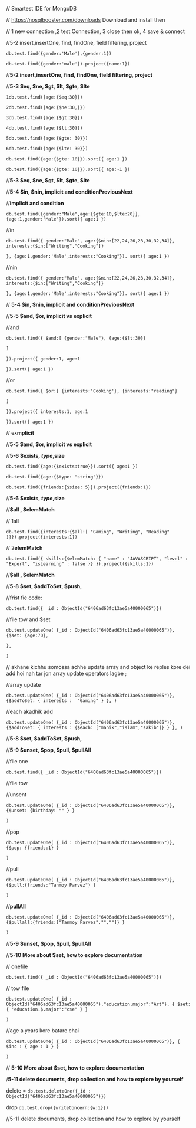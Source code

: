 // Smartest IDE for MongoDB

// https://nosqlbooster.com/downloads Download and install then

// 1 new connection ,2 test Connection, 3 close then ok, 4 save & connect

//5-2 insert,insertOne, find, findOne, field filtering, project

`db.test.find({gender:'Male'},{gender:1})`

`db.test.find({gender:'male'}).project({name:1})`

//**5-2 insert,insertOne, find, findOne, field filtering, project**

//**5-3 $eq, $ne, $gt, $lt, $gte, $lte**

`1db.test.find({age:{$eq:30}})`

`2db.test.find({age:{$ne:30,}})`

`3db.test.find({age:{$gt:30}})`

`4db.test.find({age:{$lt:30}})`

`5db.test.find({age:{$gte: 30}})`

`6db.test.find({age:{$lte: 30}})`

`db.test.find({age:{$gte: 10}}).sort({ age:1 })`

`db.test.find({age:{$gte: 10}}).sort({ age:-1 })`

//**5-3 $eq, $ne, $gt, $lt, $gte, $lte**

//**5-4 $in, $nin, implicit and conditionPreviousNext**

//**implicit and condition**

`db.test.find({gender:"Male",age:{$gte:10,$lte:20}},{age:1,gender:'Male'}).sort({ age:1 })`

//in

`db.test.find({
gender:"Male",
age:{$nin:[22,24,26,28,30,32,34]},
interests:{$in:["Writing","Cooking"]}`

`},
{age:1,gender:'Male',interests:"Cooking"}).
sort({ age:1 })`

//nin

`db.test.find({
gender:"Male",
age:{$nin:[22,24,26,28,30,32,34]},
interests:{$in:["Writing","Cooking"]}`

`},
{age:1,gender:'Male',interests:"Cooking"}).
sort({ age:1 })`

// **5-4 $in, $nin, implicit and conditionPreviousNext**

//**5-5 $and, $or, implicit vs explicit**

//and

`db.test.find({
$and:[
{gender:"Male"},
{age:{$lt:30}}`

`]`

`}).project({
gender:1,
age:1`

`}).sort({ age:1 })`

//or

`db.test.find({
$or:[
{interests:'Cooking'},
{interests:"reading"}`

`]`

`}).project({
interests:1,
age:1`

`}).sort({ age:1 })`

// ex**mplicit**

//**5-5 $and, $or, implicit vs explicit**

//**5-6 $exists, $type,$size**

`db.test.find({age:{$exists:true}}).sort({ age:1 })`

`db.test.find({age:{$type: "string"}})`

`db.test.find({friends:{$size: 5}}).project({friends:1})`

//**5-6 $exists, $type,$size**

//**$all , $elemMatch**

// 1all

`db.test.find({interests:{$all:[ "Gaming", "Writing", "Reading" ]}}).project({interests:1})`

// 2**elemMatch**

`db.test.find({
skills:{$elemMatch: {
"name" : "JAVASCRIPT",
"level" : "Expert",
"isLearning" : false
}}
}).project({skills:1})`

//**$all , $elemMatch**

//**5-8 $set, $addToSet, $push,**

//frist fie code:

`db.test.find({	_id : ObjectId("6406ad63fc13ae5a40000065")})`

//file tow and $set

`db.test.updateOne(
{_id : ObjectId("6406ad63fc13ae5a40000065")},
{$set:
{age:70},`

`},`

`)`

// akhane kichhu somossa achhe update array and object ke reples kore dei add hoi nah tar jon array update operators lagbe ;

//array update

`db.test.updateOne(
{_id : ObjectId("6406ad63fc13ae5a40000065")},
{$addToSet: {
interests :  "Gaming"
}
},
)`

//each akadhik add

`db.test.updateOne(
{_id : ObjectId("6406ad63fc13ae5a40000065")},
{$addToSet: {
interests : {$each: ["manik","islam","sakib"]}
}
},
)`

//**5-8 $set, $addToSet, $push,**

//**5-9 $unset, $pop, $pull, $pullAll**

//file one

`db.test.find({	_id : ObjectId("6406ad63fc13ae5a40000065")})`

//file tow

//unsent

`db.test.updateOne(
{_id : ObjectId("6406ad63fc13ae5a40000065")},
{$unset: {birthday: "" }
}`

`)`

//pop

`db.test.updateOne(
{_id : ObjectId("6406ad63fc13ae5a40000065")},
{$pop: {friends:1}
}`

`)`

//pull

`db.test.updateOne(
{_id : ObjectId("6406ad63fc13ae5a40000065")},
{$pull:{friends:"Tanmoy Parvez"}
}`

`)`

//**pullAll**

`db.test.updateOne(
{_id : ObjectId("6406ad63fc13ae5a40000065")},
{$pullall:{friends:["Tanmoy Parvez","",""]}
}`

`)`

//**5-9 $unset, $pop, $pull, $pullAll**

//**5-10 More about $set, how to explore documentation**

// onefile

`db.test.find({	_id : ObjectId("6406ad63fc13ae5a40000065")})`

// tow file

`db.test.updateOne(
{_id : ObjectId("6406ad63fc13ae5a40000065"),"education.major":"Art"},
{
$set: {
'education.$.major':"cse"
}
}`

`)`

//age a years kore batare chai

`db.test.updateOne(
{_id : ObjectId("6406ad63fc13ae5a40000065")},
{
$inc : {
age : 1
}
}`

`)`

// **5-10 More about $set, how to explore documentation**

/**5-11 delete documents, drop collection and how to explore by yourself**

delete = `db.test.deleteOne({_id : ObjectId("6406ad63fc13ae5a40000065")})`

drop `db.test.drop({writeConcern:{w:1}})`

//5-11 delete documents, drop collection and how to explore by yourself
